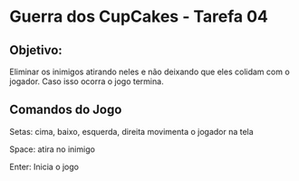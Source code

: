# Guerra dos CupCakes - Tarefa 04

## Objetivo:

Eliminar os inimigos atirando neles e não deixando que eles colidam com o jogador. Caso isso ocorra o jogo termina.


## Comandos do Jogo

Setas: cima, baixo, esquerda, direita movimenta o jogador na tela

Space: atira no inimigo

Enter: Inicia o jogo

